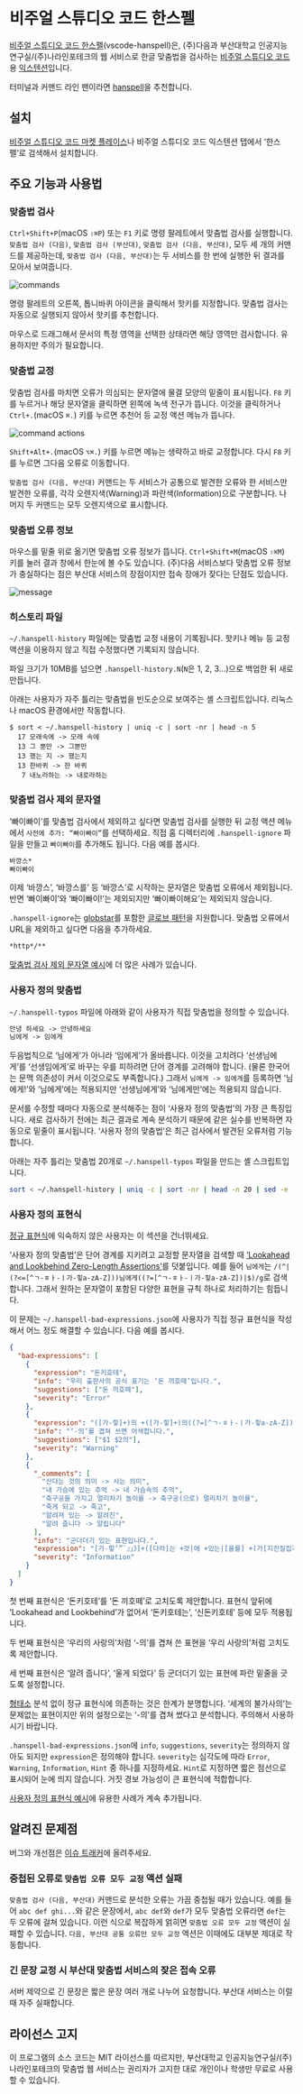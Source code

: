# 비주얼 스튜디오 코드 한스펠

[비주얼 스튜디오 코드 한스펠](https://github.com/9beach/vscode-hanspell)(vscode-hanspell)은, (주)다음과 부산대학교 인공지능연구실/(주)나라인포테크의 웹 서비스로 한글 맞춤법을 검사하는 [비주얼 스튜디오 코드](https://code.visualstudio.com)용 [익스텐션](https://code.visualstudio.com/docs/editor/extension-marketplace)입니다.

터미널과 커맨드 라인 팬이라면 [hanspell](https://github.com/9beach/hanspell)을 추천합니다.

## 설치

[비주얼 스튜디오 코드 마켓 플레이스](https://marketplace.visualstudio.com/items?itemName=9beach.vscode-hanspell)나 비주얼 스튜디오 코드 익스텐션 탭에서 ‘한스펠’로 검색해서 설치합니다.

## 주요 기능과 사용법

### 맞춤법 검사

`Ctrl+Shift+P`(macOS `⇧⌘P`) 또는 `F1` 키로 명령 팔레트에서 맞춤법 검사를 실행합니다. `맞춤법 검사 (다음)`, `맞춤법 검사 (부산대)`, `맞춤법 검사 (다음, 부산대)`, 모두 세 개의 커맨드를 제공하는데, `맞춤법 검사 (다음, 부산대)`는 두 서비스를 한 번에 실행한 뒤 결과를 모아서 보여줍니다.

![commands](https://github.com/9beach/vscode-hanspell/raw/HEAD/images/hanspell-commands.png)

명령 팔레트의 오른쪽, 톱니바퀴 아이콘을 클릭해서 핫키를 지정합니다. 맞춤법 검사는 자동으로 실행되지 않아서 핫키를 추천합니다.

마우스로 드래그해서 문서의 특정 영역을 선택한 상태라면 해당 영역만 검사합니다. 유용하지만 주의가 필요합니다.

### 맞춤법 교정

맞춤법 검사를 마치면 오류가 의심되는 문자열에 물결 모양의 밑줄이 표시됩니다. `F8` 키를 누르거나 해당 문자열을 클릭하면 왼쪽에 녹색 전구가 뜹니다. 이것을 클릭하거나 `Ctrl+.`(macOS `⌘.`) 키를 누르면 추천어 등 교정 액션 메뉴가 뜹니다.

![command actions](https://github.com/9beach/vscode-hanspell/raw/HEAD/images/hanspell-command-actions.png)

`Shift+Alt+.`(macOS `⌥⌘.`) 키를 누르면 메뉴는 생략하고 바로 교정합니다. 다시 `F8` 키를 누르면 그다음 오류로 이동합니다.

`맞춤법 검사 (다음, 부산대)` 커맨드는 두 서비스가 공통으로 발견한 오류와 한 서비스만 발견한 오류를, 각각 오렌지색(Warning)과 파란색(Information)으로 구분합니다. 나머지 두 커맨드는 모두 오렌지색으로 표시합니다.

### 맞춤법 오류 정보

마우스를 밑줄 위로 옮기면 맞춤법 오류 정보가 뜹니다. `Ctrl+Shift+M`(macOS `⇧⌘M`) 키를 눌러 결과 창에서 한눈에 볼 수도 있습니다. (주)다음 서비스보다 맞춤법 오류 정보가 충실하다는 점은 부산대 서비스의 장점이지만 접속 장애가 잦다는 단점도 있습니다.

![message](https://github.com/9beach/vscode-hanspell/raw/HEAD/images/hanspell-problems.png)

### 히스토리 파일

`~/.hanspell-history` 파일에는 맞춤법 교정 내용이 기록됩니다. 핫키나 메뉴 등 교정 액션을 이용하지 않고 직접 수정했다면 기록되지 않습니다.

파일 크기가 10MB를 넘으면 `.hanspell-history.N`(`N`은 1, 2, 3...)으로 백업한 뒤 새로 만듭니다.

아래는 사용자가 자주 틀리는 맞춤법을 빈도순으로 보여주는 셸 스크립트입니다. 리눅스나 macOS 환경에서만 작동합니다.

```console
$ sort < ~/.hanspell-history | uniq -c | sort -nr | head -n 5
  17 모래속에 -> 모래 속에
  13 그 뿐만 -> 그뿐만
  13 했는 지 -> 했는지
  13 한바퀴 -> 한 바퀴
   7 내노라하는 -> 내로라하는
```

### 맞춤법 검사 제외 문자열

‘빠이빠이’를 맞춤법 검사에서 제외하고 싶다면 맞춤법 검사를 실행한 뒤 교정 액션 메뉴에서 `사전에 추가: “빠이빠이”`를 선택하세요. 직접 홈 디렉터리에 `.hanspell-ignore` 파일을 만들고 `빠이빠이`를 추가해도 됩니다. 다음 예를 봅시다.

```txt
바깡스*
빠이빠이
```

이제 ‘바깡스’, ‘바깡스를’ 등 ‘바깡스’로 시작하는 문자열은 맞춤법 오류에서 제외됩니다. 반면 ‘빠이빠이’와 ‘빠이빠이!’는 제외되지만 ‘빠이빠이해요’는 제외되지 않습니다.

`.hanspell-ignore`는 [globstar](https://www.linuxjournal.com/content/globstar-new-bash-globbing-option)를 포함한 [글로브 패턴](https://man7.org/linux/man-pages/man7/glob.7.html)을 지원합니다. 맞춤법 오류에서 URL을 제외하고 싶다면 다음을 추가하세요.

```txt
*http*/**
```

[맞춤법 검사 제외 문자열 예시](https://gist.github.com/9beach/3e11ceafcf9477b0bf9f6512f8a4b55a#맞춤법-검사-제외-문자열)에 더 많은 사례가 있습니다.

### 사용자 정의 맞춤법

`~/.hanspell-typos` 파일에 아래와 같이 사용자가 직접 맞춤법을 정의할 수 있습니다.

```txt
안녕 하세요 -> 안녕하세요
님에게 -> 임에게
```

두음법칙으로 ‘님에게’가 아니라 ‘임에게’가 올바릅니다. 이것을 고치려다 ‘선생님에게’를 ‘선생임에게’로 바꾸는 우를 피하려면 단어 경계를 고려해야 합니다. (물론 한국어는 문맥 의존성이 커서 이것으로도 부족합니다.) 그래서 `님에게 -> 임에게`를 등록하면 ‘님에게!’와 ‘님에게’에는 적용되지만 ‘선생님에게’와 ‘님에게만’에는 적용되지 않습니다.

문서를 수정할 때마다 자동으로 분석해주는 점이 ‘사용자 정의 맞춤법’의 가장 큰 특징입니다. 새로 검사하기 전에는 최근 결과로 계속 분석하기 때문에 같은 실수를 반복하면 자동으로 밑줄이 표시됩니다. ‘사용자 정의 맞춤법’은 최근 검사에서 발견된 오류처럼 기능합니다.

아래는 자주 틀리는 맞춤법 20개로 `~/.hanspell-typos` 파일을 만드는 셸 스크립트입니다.

```bash
sort < ~/.hanspell-history | uniq -c | sort -nr | head -n 20 | sed -e 's:^  *[0-9][0-9]* \(.*\):\1:' > ~/.hanspell-typos
```

### 사용자 정의 표현식

[정규 표현식](https://ko.wikipedia.org/wiki/%EC%A0%95%EA%B7%9C_%ED%91%9C%ED%98%84%EC%8B%9D)에 익숙하지 않은 사용자는 이 섹션을 건너뛰세요.

‘사용자 정의 맞춤법’은 단어 경계를 지키려고 교정할 문자열을 검색할 때 [‘Lookahead and Lookbehind Zero-Length Assertions’](https://www.regular-expressions.info/lookaround.html)를 덧붙입니다. 예를 들어 `님에게`는 `/(^|(?<=[^ㄱ-ㅎㅏ-ㅣ가-힣a-zA-Z]))님에게((?=[^ㄱ-ㅎㅏ-ㅣ가-힣a-zA-Z])|$)/g`로 검색합니다. 그래서 원하는 문자열이 포함된 다양한 표현을 규칙 하나로 처리하기는 힘듭니다.

이 문제는 `~/.hanspell-bad-expressions.json`에 사용자가 직접 정규 표현식을 작성해서 어느 정도 해결할 수 있습니다. 다음 예를 봅시다.

```json
{
  "bad-expressions": [
    {
      "expression": "돈키호테",
      "info": "우리 출판사의 공식 표기는 ‘돈 끼호떼’입니다.",
      "suggestions": ["돈 끼호떼"],
      "severity": "Error"
    },
    {
      "expression": "([가-힣]+)의 +([가-힣]+)의((?=[^ㄱ-ㅎㅏ-ㅣ가-힣a-zA-Z])|$)",
      "info": "‘-의’를 겹쳐 쓰면 어색합니다.",
      "suggestions": ["$1 $2의"],
      "severity": "Warning"
    },
    {
      "_comments": [
        "산다는 것의 의미 -> 사는 의미",
        "내 가슴에 있는 추억 -> 내 가슴속의 추억",
        "축구공을 가지고 멀리차기 놀이를 -> 축구공(으로) 멀리차기 놀이를",
        "죽게 되고 -> 죽고",
        "알려져 있는 -> 알려진",
        "알려 줍니다 -> 알립니다"
      ],
      "info": "군더더기 있는 표현입니다.",
      "expression": "[가-힣’”`』」》]+([다라]는 +것|에 +있는|[을를] +(가[지진질집져졌]|갖는|지[니닌닐닙녀녔])|게 +[되된될됩돼됐]|[져라고아] +있|[혀해여려겨] +[주준줄줍줘줬])[가-힣]*",
      "severity": "Information"
    }
  ]
}
```

첫 번째 표현식은 ‘돈키호테’를 ‘돈 끼호떼’로 고치도록 제안합니다. 표현식 앞뒤에 ‘Lookahead and Lookbehind’가 없어서 ‘돈키호테는’, ‘신돈키호테’ 등에 모두 적용됩니다.

두 번째 표현식은 ‘우리의 사랑의’처럼 ‘-의’를 겹쳐 쓴 표현을 ‘우리 사랑의’처럼 고치도록 제안합니다.

세 번째 표현식은 ‘알려 줍니다’, ‘울게 되었다’ 등 군더더기 있는 표현에 파란 밑줄을 긋도록 설정합니다.

[형태소](https://ko.wikipedia.org/wiki/%ED%98%95%ED%83%9C%EC%86%8C) 분석 없이 정규 표현식에 의존하는 것은 한계가 분명합니다. ‘세계의 불가사의’는 문제없는 표현이지만 위의 설정으로는 ‘-의’를 겹쳐 썼다고 분석합니다. 주의해서 사용하시기 바랍니다.

`.hanspell-bad-expressions.json`에 `info`, `suggestions`, `severity`는 정의하지 않아도 되지만 `expression`은 정의해야 합니다. `severity`는 심각도에 따라 `Error`, `Warning`, `Information`, `Hint` 중 하나를 지정하세요. `Hint`로 지정하면 짧은 점선으로 표시되어 눈에 띄지 않습니다. 거짓 경보 가능성이 큰 표현식에 적합합니다.

[사용자 정의 표현식 예시](https://gist.github.com/9beach/3e11ceafcf9477b0bf9f6512f8a4b55a#사용자-정의-표현식)에 유용한 사례가 계속 추가됩니다.

## 알려진 문제점

버그와 개선점은 [이슈 트래커](https://github.com/9beach/vscode-hanspell/issues)에 올려주세요.

### 중첩된 오류로 `맞춤법 오류 모두 교정` 액션 실패

`맞춤법 검사 (다음, 부산대)` 커맨드로 분석한 오류는 가끔 중첩될 때가 있습니다. 예를 들어 `abc def ghi...`와 같은 문장에서, `abc def`와 `def`가 모두 맞춤법 오류라면 `def`는 두 오류에 걸쳐 있습니다. 이런 식으로 복잡하게 얽히면 `맞춤법 오류 모두 교정` 액션이 실패할 수 있습니다. `다음, 부산대 공통 오류만 모두 교정` 액션은 이때에도 대부분 제대로 작동합니다.

### 긴 문장 교정 시 부산대 맞춤법 서비스의 잦은 접속 오류

서버 제약으로 긴 문장은 짧은 문장 여러 개로 나누어 요청합니다. 부산대 서비스는 이럴 때 자주 실패합니다.

## 라이선스 고지

이 프로그램의 소스 코드는 MIT 라이선스를 따르지만, 부산대학교 인공지능연구실/(주)나라인포테크의 맞춤법 웹 서비스는 권리자가 고지한 대로 개인이나 학생만 무료로 사용할 수 있습니다.
